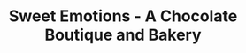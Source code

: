 ---
title: "Sweet Emotions - A Chocolate Boutique and Bakery"
url: /webb-city/sweet-emotions-a-chocolate-boutique-and-bakery/
shop: Bäckerei
---